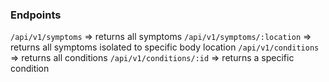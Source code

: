 ### Endpoints
`/api/v1/symptoms` => returns all symptoms
`/api/v1/symptoms/:location` => returns all symptoms isolated to specific body location
`/api/v1/conditions` => returns all conditions
`/api/v1/conditions/:id` => returns a specific condition
